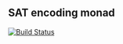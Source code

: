 SAT encoding monad
------------------

[![Build Status](https://travis-ci.org/jwaldmann/satchmo.svg)](http://travis-ci.org/jwaldmann/satchmo)



